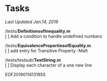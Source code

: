 # Tasks   
*Last Updated Jan.14, 2019*  
  
  
/tests/**DefinitionsofInequality.m**  
[ ] Add a condition to handle undefined numbers  
  
/tests/**EquivalencePropertiesofEquality.m**  
[ ] add entry for Transitive Property -Matt  
  
/tests/testsub/**TestString.m**  
[ ] Display each character of a one new line  
  
EOF20190114131855